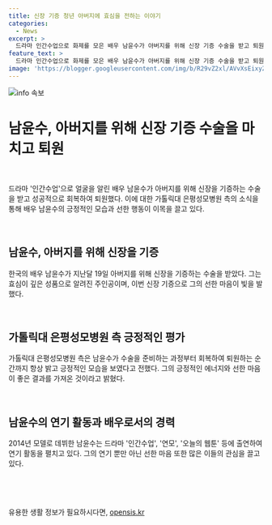 ```yaml
---
title: 신장 기증 청년 아버지에 효심을 전하는 이야기
categories:
  - News
excerpt: >
  드라마 인간수업으로 화제를 모은 배우 남윤수가 아버지를 위해 신장 기증 수술을 받고 퇴원했다. 가톨릭대 은평성모병원은 남윤수가 항상 긍정적인 모습을 보여주며 수술을 성공적으로 마치고 회복했다고 밝혔다. 남윤수는 오랜 기간의 연예 활동을 중단하고 수술을 준비했으며, 병원 측은 그의 선한 마음이 좋은 결과를 가져왔다고 전했다. 2014년 모델로 데뷔한 남윤수는 인간수업, 연모, 오늘의 웹툰에 출연한 배우로 활동 중이다.
feature_text: >
  드라마 인간수업으로 화제를 모은 배우 남윤수가 아버지를 위해 신장 기증 수술을 받고 퇴원했다. 가톨릭대 은평성모병원은 남윤수가 항상 긍정적인 모습을 보여주며 수술을 성공적으로 마치고 회복했다고 밝혔다. 남윤수는 오랜 기간의 연예 활동을 중단하고 수술을 준비했으며, 병원 측은 그의 선한 마음이 좋은 결과를 가져왔다고 전했다. 2014년 모델로 데뷔한 남윤수는 인간수업, 연모, 오늘의 웹툰에 출연한 배우로 활동 중이다.
image: 'https://blogger.googleusercontent.com/img/b/R29vZ2xl/AVvXsEixyZcFfHzMRdzZMjFBmAUKJYCLCGyLL1o632UiGVXcaFdKo_bkvkuCioo0uUKlGfBVcT3P84aROyZIXSBEx3Aw5nCQ3pTgDom1WDC4m8eifvWiAmWEEVb4x6G_l8C0QH225ldMjyaFvpxGEBGNO37VmDTDMHGhJPq73UglMfDca1-0aw/s1600/blogspot.png'
---
```


<p><img src="https://blogger.googleusercontent.com/img/b/R29vZ2xl/AVvXsEixyZcFfHzMRdzZMjFBmAUKJYCLCGyLL1o632UiGVXcaFdKo_bkvkuCioo0uUKlGfBVcT3P84aROyZIXSBEx3Aw5nCQ3pTgDom1WDC4m8eifvWiAmWEEVb4x6G_l8C0QH225ldMjyaFvpxGEBGNO37VmDTDMHGhJPq73UglMfDca1-0aw/s1600/blogspot.png" alt="info 속보" /></p>

<h1>남윤수, 아버지를 위해 신장 기증 수술을 마치고 퇴원</h1>

<p data-ke-size="size16">&nbsp;</p>

<p>드라마 '인간수업'으로 얼굴을 알린 배우 남윤수가 아버지를 위해 신장을 기증하는 수술을 받고 성공적으로 회복하여 퇴원했다. 이에 대한 가톨릭대 은평성모병원 측의 소식을 통해 배우 남윤수의 긍정적인 모습과 선한 행동이 이목을 끌고 있다.</p>

<p data-ke-size="size16">&nbsp;</p>

<h2 data-ke-size="size26">남윤수, 아버지를 위해 신장을 기증</h2>

<p data-ke-size="size16">한국의 배우 남윤수가 지난달 19일 아버지를 위해 신장을 기증하는 수술을 받았다. 그는 효심이 깊은 성품으로 알려진 주인공이며, 이번 신장 기증으로 그의 선한 마음이 빛을 발했다.</p>

<p data-ke-size="size16">&nbsp;</p>

<h2 data-ke-size="size26">가톨릭대 은평성모병원 측 긍정적인 평가</h2>

<p data-ke-size="size16">가톨릭대 은평성모병원 측은 남윤수가 수술을 준비하는 과정부터 회복하여 퇴원하는 순간까지 항상 밝고 긍정적인 모습을 보였다고 전했다. 그의 긍정적인 에너지와 선한 마음이 좋은 결과를 가져온 것이라고 밝혔다.</p>

<p data-ke-size="size16">&nbsp;</p>

<h2 data-ke-size="size26">남윤수의 연기 활동과 배우로서의 경력</h2>

<p data-ke-size="size16">2014년 모델로 데뷔한 남윤수는 드라마 '인간수업', '연모', '오늘의 웹툰' 등에 출연하여 연기 활동을 펼치고 있다. 그의 연기 뿐만 아닌 선한 마음 또한 많은 이들의 관심을 끌고 있다.</p>

<p data-ke-size="size16">&nbsp;</p>

<p data-ke-size="size16">&nbsp;</p>
유용한 생활 정보가 필요하시다면, <a href="https://opensis.kr" rel="dofollow">opensis.kr</a>


